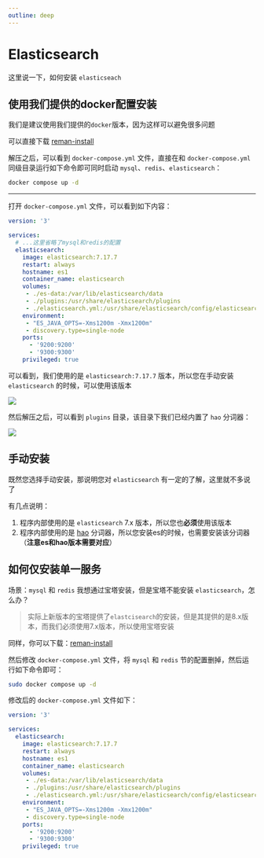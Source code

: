 ```yaml
---
outline: deep
---
```



# Elasticsearch

这里说一下，如何安装 `elasticseach`


## 使用我们提供的docker配置安装

我们是建议使用我们提供的`docker`版本，因为这样可以避免很多问题


可以直接下载 [reman-install](https://wwhb.lanzouw.com/iB1dS1gt9trc)

解压之后，可以看到 `docker-compose.yml` 文件，直接在和 `docker-compose.yml` 同级目录运行如下命令即可同时启动 `mysql`、`redis`、`elasticsearch`：

```bash
docker compose up -d
```


---

打开 `docker-compose.yml` 文件，可以看到如下内容：

```yaml
version: '3'

services:
  # ...这里省略了mysql和redis的配置
  elasticsearch:
    image: elasticsearch:7.17.7
    restart: always  
    hostname: es1
    container_name: elasticsearch
    volumes:
     - ./es-data:/var/lib/elasticsearch/data
     - ./plugins:/usr/share/elasticsearch/plugins
     - ./elasticsearch.yml:/usr/share/elasticsearch/config/elasticsearch.yml
    environment:
     - "ES_JAVA_OPTS=-Xms1200m -Xmx1200m"
     - discovery.type=single-node
    ports:
      - '9200:9200'
      - '9300:9300'
    privileged: true
```

可以看到，我们使用的是 `elasticsearch:7.17.7` 版本，所以您在手动安装 `elasticsearch` 的时候，可以使用该版本

![](/images/elasticsearch/image.png)

然后解压之后，可以看到 `plugins` 目录，该目录下我们已经内置了 `hao` 分词器：

![](/images/elasticsearch/image-1.png)





## 手动安装


既然您选择手动安装，那说明您对 `elasticsearch` 有一定的了解，这里就不多说了

有几点说明：

1. 程序内部使用的是 `elasticsearch` 7.x 版本，所以您也**必须**使用该版本
2. 程序内部使用的是 [hao](https://github.com/tenlee2012/elasticsearch-analysis-hao) 分词器，所以您安装es的时候，也需要安装该分词器（**注意es和hao版本需要对应**）


## 如何仅安装单一服务

场景：`mysql` 和 `redis` 我想通过宝塔安装，但是宝塔不能安装 `elasticsearch`，怎么办？

> 实际上新版本的宝塔提供了`elastcisearch`的安装，但是其提供的是8.x版本，而我们必须使用7.x版本，所以使用宝塔安装

同样，你可以下载：[reman-install](https://wwhb.lanzouw.com/iB1dS1gt9trc)

然后修改 `docker-compose.yml` 文件，将 `mysql` 和 `redis` 节的配置删掉，然后运行如下命令即可：

```bash
sudo docker compose up -d
```

修改后的 `docker-compose.yml` 文件如下：

```yaml
version: '3'

services:
  elasticsearch:
    image: elasticsearch:7.17.7
    restart: always  
    hostname: es1
    container_name: elasticsearch
    volumes:
     - ./es-data:/var/lib/elasticsearch/data
     - ./plugins:/usr/share/elasticsearch/plugins
     - ./elasticsearch.yml:/usr/share/elasticsearch/config/elasticsearch.yml
    environment:
     - "ES_JAVA_OPTS=-Xms1200m -Xmx1200m"
     - discovery.type=single-node
    ports:
      - '9200:9200'
      - '9300:9300'
    privileged: true
```



